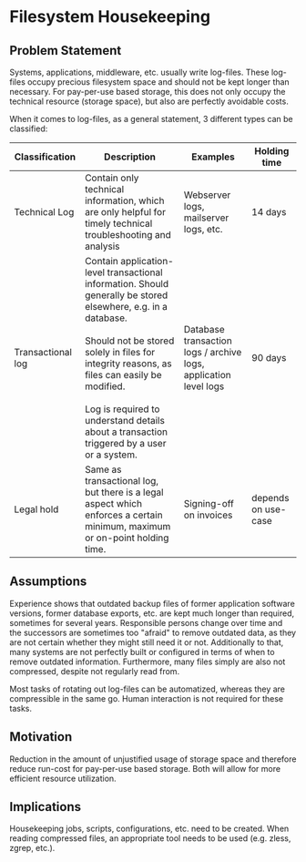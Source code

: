 # Filesystem Housekeeping

## Problem Statement

Systems, applications, middleware, etc. usually write log-files. These log-files occupy precious filesystem space and should not be kept longer than necessary.
For pay-per-use based storage, this does not only occupy the technical resource (storage space), but also are perfectly avoidable costs.

When it comes to log-files, as a general statement, 3 different types can be classified:


| Classification | Description | Examples | Holding time |
| --- | --- | --- | --- |
| Technical Log | Contain only technical information, which are only helpful for timely technical troubleshooting and analysis | Webserver logs, mailserver logs, etc. | 14 days |
| Transactional log | Contain application-level transactional information. Should generally be stored elsewhere, e.g. in a database.<br /><br />Should not be stored solely in files for integrity reasons, as files can easily be modified.<br /><br />Log is required to understand details about a transaction triggered by a user or a system. | Database transaction logs / archive logs, application level logs | 90 days |
| Legal hold | Same as transactional log, but there is a legal aspect which enforces a certain minimum, maximum or on-point holding time. | Signing-off on invoices | depends on use-case |

## Assumptions

Experience shows that outdated backup files of former application software versions, former database exports, etc. are kept much longer than required,
sometimes for several years. Responsible persons change over time and the successors are sometimes too "afraid" to remove outdated data,
as they are not certain whether they might still need it or not.
Additionally to that, many systems are not perfectly built or configured in terms of when to remove outdated information.
Furthermore, many files simply are also not compressed, despite not regularly read from.

Most tasks of rotating out log-files can be automatized, whereas they are compressible in the same go.
Human interaction is not required for these tasks.

## Motivation
Reduction in the amount of unjustified usage of storage space and therefore reduce run-cost for pay-per-use based storage.
Both will allow for more efficient resource utilization.

## Implications
Housekeeping jobs, scripts, configurations, etc. need to be created. When reading compressed files, an appropriate tool needs to be used (e.g. zless, zgrep, etc.).